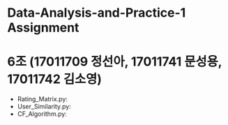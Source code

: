 # Data-Analysis-and-Practice-1 Assignment
# 6조 (17011709 정선아, 17011741 문성용, 17011742 김소영)
- Rating_Matrix.py: 
- User_Similarity.py:
- CF_Algorithm.py: 
